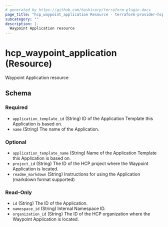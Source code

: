 ```yaml
---
# generated by https://github.com/hashicorp/terraform-plugin-docs
page_title: "hcp_waypoint_application Resource - terraform-provider-hcp"
subcategory: ""
description: |-
  Waypoint Application resource
---
```


# hcp_waypoint_application (Resource)

Waypoint Application resource



<!-- schema generated by tfplugindocs -->
## Schema

### Required

- `application_template_id` (String) ID of the Application Template this Application is based on.
- `name` (String) The name of the Application.

### Optional

- `application_template_name` (String) Name of the Application Template this Application is based on.
- `project_id` (String) The ID of the HCP project where the Waypoint Application is located.
- `readme_markdown` (String) Instructions for using the Application (markdown format supported)

### Read-Only

- `id` (String) The ID of the Application.
- `namespace_id` (String) Internal Namespace ID.
- `organization_id` (String) The ID of the HCP organization where the Waypoint Application is located.

